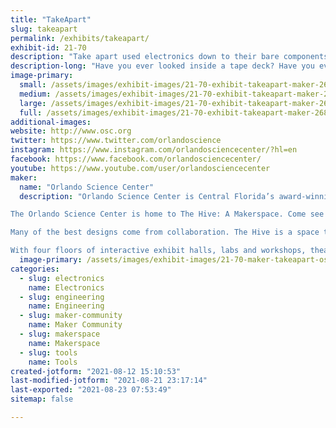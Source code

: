 ```yaml
---
title: "TakeApart"
slug: takeapart
permalink: /exhibits/takeapart/
exhibit-id: 21-70
description: "Take apart used electronics down to their bare components! Presented by Orlando Science Center!"
description-long: "Have you ever looked inside a tape deck? Have you ever unwrapped a hard drive? Come learn about different tools and the inner workings of used electronics as you take them down to their bare components! The makers from The Hive: A Makerspace at the Orlando Science Center are here to provide the tools and the know-how to feed your appetite for structured, methodical destruction!"
image-primary: 
  small: /assets/images/exhibit-images/21-70-exhibit-takeapart-maker-268-1024x684-1024x684-small.jpg
  medium: /assets/images/exhibit-images/21-70-exhibit-takeapart-maker-268-1024x684-1024x684-medium.jpg
  large: /assets/images/exhibit-images/21-70-exhibit-takeapart-maker-268-1024x684-1024x684-large.jpg
  full: /assets/images/exhibit-images/21-70-exhibit-takeapart-maker-268-1024x684-1024x684-full.jpg
additional-images: 
website: http://www.osc.org
twitter: https://www.twitter.com/orlandoscience
instagram: https://www.instagram.com/orlandosciencecenter/?hl=en
facebook: https://www.facebook.com/orlandosciencecenter/
youtube: https://www.youtube.com/user/orlandosciencecenter
maker: 
  name: "Orlando Science Center"
  description: "Orlando Science Center is Central Florida’s award-winning, hands-on science museum. For more than 60 years, our exhibits and programming have brought science to life for not just residents of Central Florida, but also visitors from around the world. 

The Orlando Science Center is home to The Hive: A Makerspace. Come see what all the buzz is about! In The Hive, the possibilities are as vast as your imagination. Learn how to sew a button, fold an origami crane, design a figurine using 3D modeling software then bring it to life with a 3D printer, or solder a circuit board – there’s always something new to try! 

Many of the best designs come from collaboration. The Hive is a space that cultivates community and emphasizes the learning opportunities in every failure and success. Being a maker is all about creativity and experimentation.

With four floors of interactive exhibit halls, labs and workshops, theaters, an observatory, and experiences that change with the seasons, there is always something exciting for our 670,000 annual visitors to see and do at Orlando Science Center. "
  image-primary: /assets/images/exhibit-images/21-70-maker-takeapart-osc-horizontallogo-purple-300x137-medium.png
categories: 
  - slug: electronics
    name: Electronics
  - slug: engineering
    name: Engineering
  - slug: maker-community
    name: Maker Community
  - slug: makerspace
    name: Makerspace
  - slug: tools
    name: Tools
created-jotform: "2021-08-12 15:10:53"
last-modified-jotform: "2021-08-21 23:17:14"
last-exported: "2021-08-23 07:53:49"
sitemap: false

---
```

